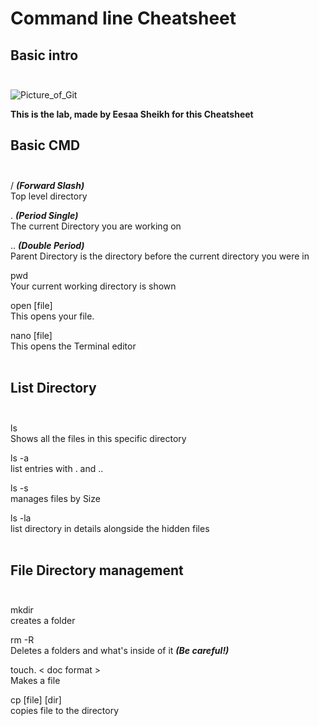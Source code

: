 # Command line Cheatsheet

## Basic intro <br><br>
![Picture_of_Git](https://img1.wallspic.com/crops/2/7/8/5/5/155872/155872-github-logo-azure-aqua-turquoise-1920x1080.png)

**This is the lab, made by Eesaa Sheikh for this Cheatsheet**

## Basic CMD  <br><br>

/   ***(Forward Slash)***      <br> Top level directory

.   ***(Period Single)***      <br> The current Directory you are working on

..   ***(Double Period)***      <br> Parent Directory is the directory before the current directory you were in


pwd      <br> Your current working directory is shown

open [file]      <br> This opens your file.

nano [file]     <br> This opens the Terminal editor <br><br>

## List Directory  <br><br>

ls    <br> Shows all the files in this specific directory

ls -a    <br> list entries with . and ..

ls -s    <br> manages files by Size

ls -la   <br> list directory in details alongside the hidden files <br><br>


## File Directory management  <br><br>

mkdir    <br> creates a folder

rm -R    <br> Deletes a folders and what's inside of it ***(Be careful!)***

touch. < doc format >    <br> Makes a file

cp [file] [dir]    <br> copies file to the directory
